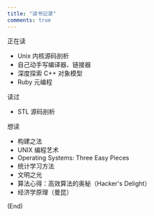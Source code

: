 ```yaml
---
title: "读书记录"
comments: true
---
```


正在读

* Unix 内核源码剖析
* 自己动手写编译器、链接器
* 深度探索 C++ 对象模型
* Ruby 元编程

读过

* STL 源码剖析

想读

* 构建之法
* UNIX 编程艺术
* Operating Systems: Three Easy Pieces
* 统计学习方法
* 文明之光
* 算法心得：高效算法的奥秘（Hacker's Delight）
* 经济学原理（曼昆）

(End)
